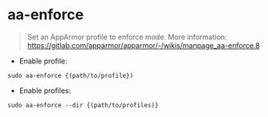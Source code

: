 # aa-enforce

> Set an AppArmor profile to enforce mode.
> More information: <https://gitlab.com/apparmor/apparmor/-/wikis/manpage_aa-enforce.8>

- Enable profile:

`sudo aa-enforce {(path/to/profile})`

- Enable profiles:

`sudo aa-enforce --dir {(path/to/profiles)}`
